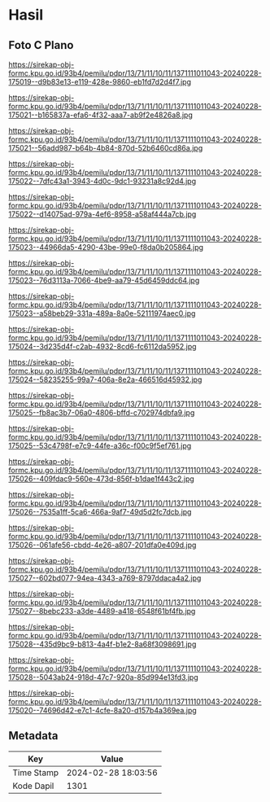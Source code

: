 # Hasil

## Foto C Plano

https://sirekap-obj-formc.kpu.go.id/93b4/pemilu/pdpr/13/71/11/10/11/1371111011043-20240228-175019--d9b83e13-e119-428e-9860-eb1fd7d2d4f7.jpg

https://sirekap-obj-formc.kpu.go.id/93b4/pemilu/pdpr/13/71/11/10/11/1371111011043-20240228-175021--b165837a-efa6-4f32-aaa7-ab9f2e4826a8.jpg

https://sirekap-obj-formc.kpu.go.id/93b4/pemilu/pdpr/13/71/11/10/11/1371111011043-20240228-175021--56add987-b64b-4b84-870d-52b6460cd86a.jpg

https://sirekap-obj-formc.kpu.go.id/93b4/pemilu/pdpr/13/71/11/10/11/1371111011043-20240228-175022--7dfc43a1-3943-4d0c-9dc1-93231a8c92d4.jpg

https://sirekap-obj-formc.kpu.go.id/93b4/pemilu/pdpr/13/71/11/10/11/1371111011043-20240228-175022--d14075ad-979a-4ef6-8958-a58af444a7cb.jpg

https://sirekap-obj-formc.kpu.go.id/93b4/pemilu/pdpr/13/71/11/10/11/1371111011043-20240228-175023--44966da5-4290-43be-99e0-f8da0b205864.jpg

https://sirekap-obj-formc.kpu.go.id/93b4/pemilu/pdpr/13/71/11/10/11/1371111011043-20240228-175023--76d3113a-7066-4be9-aa79-45d6459ddc64.jpg

https://sirekap-obj-formc.kpu.go.id/93b4/pemilu/pdpr/13/71/11/10/11/1371111011043-20240228-175023--a58beb29-331a-489a-8a0e-52111974aec0.jpg

https://sirekap-obj-formc.kpu.go.id/93b4/pemilu/pdpr/13/71/11/10/11/1371111011043-20240228-175024--3d235d4f-c2ab-4932-8cd6-fc6112da5952.jpg

https://sirekap-obj-formc.kpu.go.id/93b4/pemilu/pdpr/13/71/11/10/11/1371111011043-20240228-175024--58235255-99a7-406a-8e2a-466516d45932.jpg

https://sirekap-obj-formc.kpu.go.id/93b4/pemilu/pdpr/13/71/11/10/11/1371111011043-20240228-175025--fb8ac3b7-06a0-4806-bffd-c702974dbfa9.jpg

https://sirekap-obj-formc.kpu.go.id/93b4/pemilu/pdpr/13/71/11/10/11/1371111011043-20240228-175025--53c4798f-e7c9-44fe-a36c-f00c9f5ef761.jpg

https://sirekap-obj-formc.kpu.go.id/93b4/pemilu/pdpr/13/71/11/10/11/1371111011043-20240228-175026--409fdac9-560e-473d-856f-b1dae1f443c2.jpg

https://sirekap-obj-formc.kpu.go.id/93b4/pemilu/pdpr/13/71/11/10/11/1371111011043-20240228-175026--7535a1ff-5ca6-466a-9af7-49d5d2fc7dcb.jpg

https://sirekap-obj-formc.kpu.go.id/93b4/pemilu/pdpr/13/71/11/10/11/1371111011043-20240228-175026--061afe56-cbdd-4e26-a807-201dfa0e409d.jpg

https://sirekap-obj-formc.kpu.go.id/93b4/pemilu/pdpr/13/71/11/10/11/1371111011043-20240228-175027--602bd077-94ea-4343-a769-8797ddaca4a2.jpg

https://sirekap-obj-formc.kpu.go.id/93b4/pemilu/pdpr/13/71/11/10/11/1371111011043-20240228-175027--8bebc233-a3de-4489-a418-6548f61bf4fb.jpg

https://sirekap-obj-formc.kpu.go.id/93b4/pemilu/pdpr/13/71/11/10/11/1371111011043-20240228-175028--435d9bc9-b813-4a4f-b1e2-8a68f3098691.jpg

https://sirekap-obj-formc.kpu.go.id/93b4/pemilu/pdpr/13/71/11/10/11/1371111011043-20240228-175028--5043ab24-918d-47c7-920a-85d994e13fd3.jpg

https://sirekap-obj-formc.kpu.go.id/93b4/pemilu/pdpr/13/71/11/10/11/1371111011043-20240228-175020--74696d42-e7c1-4cfe-8a20-d157b4a369ea.jpg


## Metadata

| Key        | Value               |
| ---------- | ------------------- |
| Time Stamp | 2024-02-28 18:03:56 |
| Kode Dapil | 1301                |



